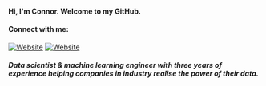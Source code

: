 #### Hi, I'm Connor. Welcome to my GitHub.
#### Connect with me:

[![Website](https://img.shields.io/website?label=connormcshane.co.uk&style=for-the-badge&url=https%3A%2F%2Fconnormcshane.co.uk)](https://connormcshane.co.uk/)
[![Website](https://img.shields.io/badge/connormcshane-0077B5?style=for-the-badge&logo=linkedin&logoColor=white)](https://www.linkedin.com/in/connor-mcshane-82163910b/)

##### Data scientist & machine learning engineer with three years of experience helping companies in industry realise the power of their data.


[website]: https://connormcshane.github.io

[linkedin]: https://www.linkedin.com/in/connor-mcshane-82163910b/
